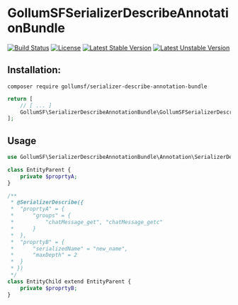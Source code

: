 # GollumSFSerializerDescribeAnnotationBundle

[![Build Status](https://travis-ci.com/GollumSF/serializer-describe-annotation-bundle.svg?branch=master)](https://travis-ci.com/GollumSF/serializer-describe-annotation-bundle)
[![License](https://poser.pugx.org/gollumsf/serializer-describe-annotation-bundle/license)](https://packagist.org/packages/gollumsf/serializer-describe-annotation-bundle)
[![Latest Stable Version](https://poser.pugx.org/gollumsf/serializer-describe-annotation-bundle/v/stable)](https://packagist.org/packages/gollumsf/serializer-describe-annotation-bundle)
[![Latest Unstable Version](https://poser.pugx.org/gollumsf/serializer-describe-annotation-bundle/v/unstable)](https://packagist.org/packages/gollumsf/serializer-describe-annotation-bundle)

## Installation:

```shell
composer require gollumsf/serializer-describe-annotation-bundle
```


```php
return [
    // [ ... ]
    GollumSF\SerializerDescribeAnnotationBundle\GollumSFSerializerDescribeAnnotationBundle::class => ['all' => true],
];
```

## Usage

```php
use GollumSF\SerializerDescribeAnnotationBundle\Annotation\SerializerDescribe;

class EntityParent {   
    private $proprtyA;
}

/**
 * @SerializerDescribe({
 * 	"proprtyA" = {
 *		"groups" = {
 * 			"chatMessage_get", "chatMessage_getc"
 * 		}
 *	},
 * 	"proprtyB" = {
 *		"serializedName" = "new_name",
 *		"maxDepth" = 2
 *	}
 * })
 */
class EntityChild extend EntityParent {
    private $proprtyB;
}
```